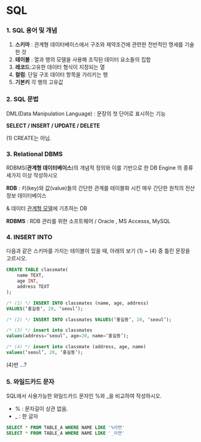 # SQL



### 1. SQL 용어 및 개념
1) **스키마** : 관계형 데이터베이스에서 구조와 제약조건에 관련한 전반적인 명세를 기술 한 것
2) **테이블** : 열과 행의 모델을 사용해 조직된 데이터 요소들의 집합 
3) **레코드**:고유한 데이터 형식이 지정되는 열
4) **컬럼**: 단일 구조 데이터 항목을 가리키는 행
5) **기본키** 각 행의 고유값



### 2. SQL 문법

DML(Data Manipulation Language) :  문장의 첫 단어로 표시하는 기능

**SELECT /  INSERT /  UPDATE / DELETE**

(1) CREATE는 아님.



### 3. Relational DBMS
RDBMS(**관계형 데이터베이스**)의 개념적 정의와 이를 기반으로 한 DB Engine 의 종류 세가지 이상 작성하시오

**RDB** : 키(key)와 값(value)들의 간단한 관계를 테이블화 시킨 매우 간단한 원칙의 전산정보 데이터베이스

& 데이터 [관계형 모델](https://ko.wikipedia.org/wiki/관계형_모델)에 기초하는 DB

**RDBMS** : RDB 관리를 위한 소프트웨어 / Oracle , MS Accesss, MySQL



### 4. INSERT INTO

다음과 같은 스키마를 가지는 테이블이 있을 때, 아래의 보기 (1) ~ (4) 중 틀린 문장을 고르시오.

```sql
CREATE TABLE classmate(
	name TEXT,
	age INT,
	address TEXT
);
```

```sql
/* (1) */ INSERT INTO classmates (name, age, address)
VALUES(‘홍길동’, 20, ‘seoul’);

/* (2) */ INSERT INTO classmates VALUES(‘홍길동’, 20, ‘seoul’);

/* (3) */ insert into classmates
values(address=‘seoul’, age=20, name=‘홍길동’);

/* (4) */ insert into classmate (address, age, name)
values(‘seoul’, 20, ‘홍길동’);
```

(4)번 ...?



### 5. 와일드카드 문자

SQL에서 사용가능한 와일드카드 문자인 %와 _을 비교하여 작성하시오.

- % : 문자길이 상관 없음.
- _ : 한 글자

```sql
SELECT * FROM TABLE_A WHERE NAME LIKE '%라면'
SELECT * FROM TABLE_A WHERE NAME LIKE '_라면'
```






